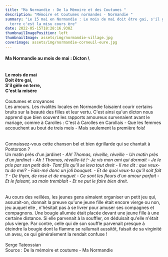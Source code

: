 ```yaml
---
title: "Ma Normandie : De la Mémoire et des Coutumes "
description: "Mémoire et Coutumes normandes - Normandie "
summary: "Le 15 mai en Normandie : Le mois de mai doit être gai, s'il gèle en
  terre c'est la misu cours ère"
date: 2022-05-15T18:28:16.938Z
thumbnailImagePosition: left
thumbnailImage: assets/img/normandie-village.jpg
coverimage: assets/img/normandie-corneuil-eure.jpg
---
```

#### **Ma Normandie au mois de mai : Dicton** \

\
**Le mois de mai**\
**Doit être gai,**\
**S'il gèle en terre,**\
**C'est la misère** \
\
Coutumes et croyances \
Les amours. Les rivalités locales en Normandie faisaient courir certains bruits sur la beauté des filles et leur vertu. C'est ainsi qu'un dicton nous apprend que bien souvent les rapports amoureux survenaient avant le mariage, comme à Carolles : C'est à Carolles en Carollais - Que les femmes accouchent au bout de treis meis  - Mais seulement la première fois!\
\
\
Connaissez-vous cette chanson bel et bien égrillarde qui se chantait à Pontorson ?\
Un matin près d'un jardinet - *Ah! Thomas, réveille, réveille - Un matin près d'un jardinet - Ah ! Thomas, réveille-té !- Je vis mon ami qui dormait - Je le pris par son petit deit- Tant fils qu'il se leva tout dreit - Il me dit : que veux-tu de mei? - Fais-mé donc un joli bouquet. - Et de quoi veux-tu qu'il soit fait ? - De thym, de rose et de muguet - Ce sont les fleurs d'un amour parfait - Et le faisant, sa main tremblait - Et ne put le faire bien dreit.*\
\
\
Au cours des veillées, les jeunes gens aimaient organiser un petit jeu qui, assurait-on, donnait la preuve qu'une jeune fille  était encore vierge ou non, jeu auquel elle , n'hésitait pas à se livrer pour amuser ses compagnes et compagnons. Une bougie allumée était placée devant une jeune fille à une certaine distance. Si elle parvenait à la souffler, on déduisait qu'elle n'était plus vierge. Par contre, celle qui de son souffle parvenait presque à éteindre la bougie dont la flamme se rallumait aussitôt, faisait de sa virginité un aveu, ce qui généralement la rendait confuse !\
\
Serge Tateossian \
Source : De la mémoire et coutume - Ma Normandie